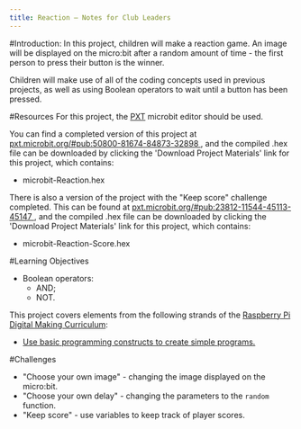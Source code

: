 ```yaml
---
title: Reaction — Notes for Club Leaders
---
```


#Introduction:
In this project, children will make a reaction game. An image will be displayed on the micro:bit after a random amount of time - the first person to press their button is the winner.

Children will make use of all of the coding concepts used in previous projects, as well as using Boolean operators to wait until a button has been pressed.

#Resources
For this project, the [PXT](http://jumpto.cc/pxt-new) microbit editor should be used.

You can find a completed version of this project at [pxt.microbit.org/#pub:50800-81674-84873-32898
](https://pxt.microbit.org/#pub:50800-81674-84873-32898
), and the compiled .hex file can be downloaded by clicking the 'Download Project Materials' link for this project, which contains:

+ microbit-Reaction.hex

There is also a version of the project with the "Keep score" challenge completed. This can be found at [pxt.microbit.org/#pub:23812-11544-45113-45147
](https://pxt.microbit.org/#pub:23812-11544-45113-45147
), and the compiled .hex file can be downloaded by clicking the 'Download Project Materials' link for this project, which contains:

+ microbit-Reaction-Score.hex

#Learning Objectives
+ Boolean operators:
	+ AND;
	+ NOT.

This project covers elements from the following strands of the [Raspberry Pi Digital Making Curriculum](http://rpf.io/curriculum):

+ [Use basic programming constructs to create simple programs.](https://www.raspberrypi.org/curriculum/programming/creator)

#Challenges
+ "Choose your own image" - changing the image displayed on the micro:bit.
+ "Choose your own delay" - changing the parameters to the `random` function.
+ "Keep score" - use variables to keep track of player scores.